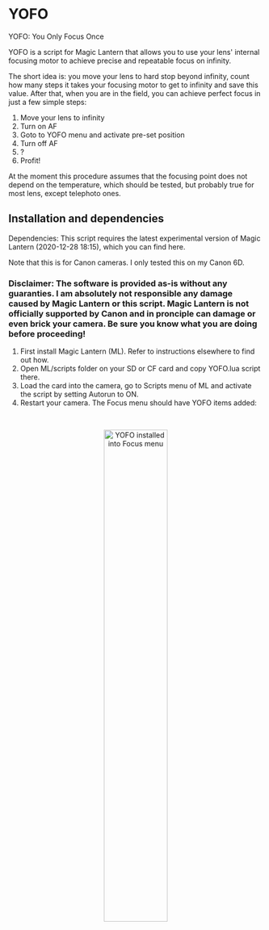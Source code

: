 # YOFO
YOFO: You Only Focus Once

YOFO is a script for Magic Lantern that allows you to use your lens' internal focusing motor to achieve precise and repeatable focus on infinity.

The short idea is: you move your lens to hard stop beyond infinity, count how many steps it takes your focusing motor to get to infinity and save this value. After that, when you are in the field, you can achieve perfect focus in just a few simple steps:

1. Move your lens to infinity
2. Turn on AF
2. Goto to YOFO menu and activate pre-set position
3. Turn off AF
4. ?
5. Profit!

At the moment this procedure assumes that the focusing point does not depend on the temperature, which should be tested, but probably true for most lens, except telephoto ones.

## Installation and dependencies

Dependencies: This script requires the latest experimental version of Magic Lantern (2020-12-28 18:15), which you can find here.

Note that this is for Canon cameras. I only tested this on my Canon 6D.

### Disclaimer: The software is provided as-is without any guaranties. I am absolutely not responsible any damage caused by Magic Lantern or this script. Magic Lantern is not officially supported by Canon and in pronciple can damage or even brick your camera. Be sure you know what you are doing before proceeding!

1. First install Magic Lantern (ML). Refer to instructions elsewhere to find out how.
2. Open ML/scripts folder on your SD or CF card and copy YOFO.lua script there.
3. Load the card into the camera, go to Scripts menu of ML and activate the script by setting Autorun to ON.
4. Restart your camera. The Focus menu should have YOFO items added:

<br/>
<p align="center">
    <img width="50%" src="https://github.com/nekitmm/YOFO/blob/screenshots/VRAM10.jpg" alt="YOFO installed into Focus menu">
</p>
<br/>